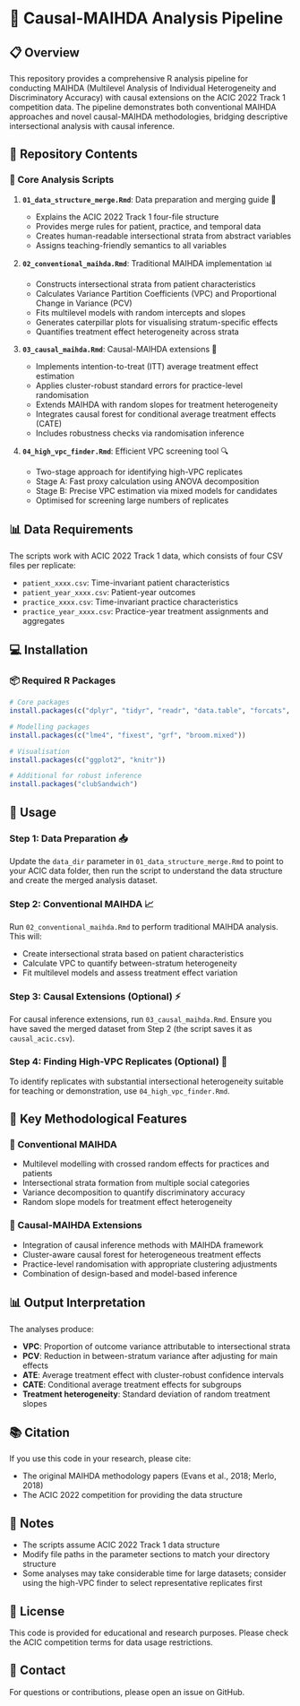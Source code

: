 # 🔬 Causal-MAIHDA Analysis Pipeline

## 📋 Overview

This repository provides a comprehensive R analysis pipeline for conducting MAIHDA (Multilevel Analysis of Individual Heterogeneity and Discriminatory Accuracy) with causal extensions on the ACIC 2022 Track 1 competition data. The pipeline demonstrates both conventional MAIHDA approaches and novel causal-MAIHDA methodologies, bridging descriptive intersectional analysis with causal inference.

## 📁 Repository Contents

### 🎯 Core Analysis Scripts

1. **`01_data_structure_merge.Rmd`**: Data preparation and merging guide 🔧
   - Explains the ACIC 2022 Track 1 four-file structure
   - Provides merge rules for patient, practice, and temporal data
   - Creates human-readable intersectional strata from abstract variables
   - Assigns teaching-friendly semantics to all variables

2. **`02_conventional_maihda.Rmd`**: Traditional MAIHDA implementation 📊
   - Constructs intersectional strata from patient characteristics
   - Calculates Variance Partition Coefficients (VPC) and Proportional Change in Variance (PCV)
   - Fits multilevel models with random intercepts and slopes
   - Generates caterpillar plots for visualising stratum-specific effects
   - Quantifies treatment effect heterogeneity across strata

3. **`03_causal_maihda.Rmd`**: Causal-MAIHDA extensions 🎲
   - Implements intention-to-treat (ITT) average treatment effect estimation
   - Applies cluster-robust standard errors for practice-level randomisation
   - Extends MAIHDA with random slopes for treatment heterogeneity
   - Integrates causal forest for conditional average treatment effects (CATE)
   - Includes robustness checks via randomisation inference

4. **`04_high_vpc_finder.Rmd`**: Efficient VPC screening tool 🔍
   - Two-stage approach for identifying high-VPC replicates
   - Stage A: Fast proxy calculation using ANOVA decomposition
   - Stage B: Precise VPC estimation via mixed models for candidates
   - Optimised for screening large numbers of replicates

## 📊 Data Requirements

The scripts work with ACIC 2022 Track 1 data, which consists of four CSV files per replicate:
- `patient_xxxx.csv`: Time-invariant patient characteristics
- `patient_year_xxxx.csv`: Patient-year outcomes
- `practice_xxxx.csv`: Time-invariant practice characteristics  
- `practice_year_xxxx.csv`: Practice-year treatment assignments and aggregates

## 💻 Installation

### 📦 Required R Packages

```r
# Core packages
install.packages(c("dplyr", "tidyr", "readr", "data.table", "forcats", "stringr", "glue"))

# Modelling packages
install.packages(c("lme4", "fixest", "grf", "broom.mixed"))

# Visualisation
install.packages(c("ggplot2", "knitr"))

# Additional for robust inference
install.packages("clubSandwich")
```

## 🚀 Usage

### Step 1: Data Preparation 📥
Update the `data_dir` parameter in `01_data_structure_merge.Rmd` to point to your ACIC data folder, then run the script to understand the data structure and create the merged analysis dataset.

### Step 2: Conventional MAIHDA 📈
Run `02_conventional_maihda.Rmd` to perform traditional MAIHDA analysis. This will:
- Create intersectional strata based on patient characteristics
- Calculate VPC to quantify between-stratum heterogeneity
- Fit multilevel models and assess treatment effect variation

### Step 3: Causal Extensions (Optional) ⚡
For causal inference extensions, run `03_causal_maihda.Rmd`. Ensure you have saved the merged dataset from Step 2 (the script saves it as `causal_acic.csv`).

### Step 4: Finding High-VPC Replicates (Optional) 🎯
To identify replicates with substantial intersectional heterogeneity suitable for teaching or demonstration, use `04_high_vpc_finder.Rmd`.

## 🔑 Key Methodological Features

### 📐 Conventional MAIHDA
- Multilevel modelling with crossed random effects for practices and patients
- Intersectional strata formation from multiple social categories
- Variance decomposition to quantify discriminatory accuracy
- Random slope models for treatment effect heterogeneity

### 🎲 Causal-MAIHDA Extensions
- Integration of causal inference methods with MAIHDA framework
- Cluster-aware causal forest for heterogeneous treatment effects
- Practice-level randomisation with appropriate clustering adjustments
- Combination of design-based and model-based inference

## 📊 Output Interpretation

The analyses produce:
- **VPC**: Proportion of outcome variance attributable to intersectional strata
- **PCV**: Reduction in between-stratum variance after adjusting for main effects
- **ATE**: Average treatment effect with cluster-robust confidence intervals
- **CATE**: Conditional average treatment effects for subgroups
- **Treatment heterogeneity**: Standard deviation of random treatment slopes

## 📚 Citation

If you use this code in your research, please cite:
- The original MAIHDA methodology papers (Evans et al., 2018; Merlo, 2018)
- The ACIC 2022 competition for providing the data structure

## 📝 Notes

- The scripts assume ACIC 2022 Track 1 data structure
- Modify file paths in the parameter sections to match your directory structure
- Some analyses may take considerable time for large datasets; consider using the high-VPC finder to select representative replicates first

## 📄 License

This code is provided for educational and research purposes. Please check the ACIC competition terms for data usage restrictions.

## 📧 Contact

For questions or contributions, please open an issue on GitHub.
